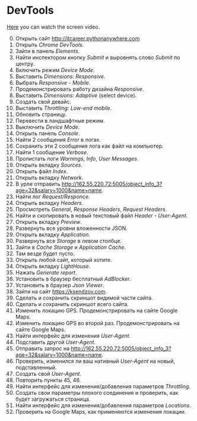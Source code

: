 # DevTools

[Here](https://www.youtube.com/watch?v=5869Iqqenng) you can watch the screen video.  

0. Открыть сайт http://itcareer.pythonanywhere.com
1. Открыть *Chrome DevTools*.
2. Зайти в панель *Elements*.
3. Найти инспектором кнопку *Submit* и выровнять слово *Submit* по центру.
4. Включить режим *Device Mode*.
5. Выставить *Dimensions: Responsive*. 
6. Выбрать *Responsive - Mobile*.
7. Продемонстрировать работу дизайна *Responsive*.
8. Выставить *Dimensions: Adaptive* (select device).
9. Создать свой девайс.
10. Выставить *Throttling: Low-end mobile*.
11. Обновить страницу.
12. Перевести в ландшафтные режим.
13. Выключить *Device Mode*.
14. Открыть панель *Console*.
15. Найти 2 сообщения *Error* в логах.
16. Сохранить эти 2 сообщения лога как файл на компьютер.
17. Найти 1 сообщение *Verbose*.
18. Пролистать логи *Warnings*, *Info*, *User Messages*.
19. Открыть вкладку *Sources*.
20. Открыть файл *Index*.
21. Открыть вкладку *Network*.
22. В урле отправить http://162.55.220.72:5005/object_info_3?age=32&salary=1000&name=name.
23. Найти лог *Request/Responce*. 
24. Открыть вкладку *Headers*.
25. Просмотреть *General*, *Response Headers*, *Request Headers*.
26. Найти и скопировать в новый текстовый файл *Header - User-Agent*.
27. Открыть вкладку *Preview*.
28. Развернуть все уровни вложенности JSON.
29. Открыть вкладку *Application*.
30. Развернуть все *Storage* в левом столбце.
31. Зайти в *Cache Storage* и *Application Cache*.
32. Там везде будет пусто.
33. Открыть любой сайт, который хотите.
34. Открыть вкладку *LightHouse*.
35. Нажать *Generate report*.
36. Установить в браузер бесплатный *AdBlocker*.
37. Установить в браузер *Json Viewer*.
38. Зайти на сайт https://ksendzov.com.
39. Сделать и сохранить скриншот видимой части сайта.
40. Сделать и сохранить скриншот всего сайта.
41. Изменить локацию GPS. Продемонстрировать на сайте Google Maps.
42. Изменить локацию GPS во второй раз. Продемонстрировать на сайте Google Maps.
43. Найти интерфейс для изменения *User-Agent*.
44. Подставить другой *User-Agent*. 
45. Отправить запрос на http://162.55.220.72:5005/object_info_3?age=32&salary=1000&name=name.
46. Проверить, изменился ли ваш нативный *User-Agent* на новый, подставленный.
47. Создать свой *User-Agent*.
48. Повторить пункты 45, 46.
49. Найти интерфейс для изменения/добавления параметров *Throttling*.
50. Создать свои параметры плохого соединения и проверить, как будет загружаться страница.
51. Найти интерфейс для изменения/добавления параметров *Locations*.
52. Проверить на Google Maps, как применяются изменения локации.